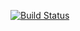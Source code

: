 [![Build Status](https://api.travis-ci.org/mparkcode/djangoblog.svg)](https://travis-ci.org/richardadalton/django2blog)